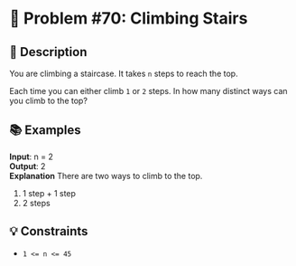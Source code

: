 # 🔢 Problem #70: Climbing Stairs

## 📝 Description

You are climbing a staircase. It takes `n` steps to reach the top.

Each time you can either climb `1` or `2` steps. In how many distinct ways can you climb to the top?

## 📚 Examples

**Input**: n = 2
<br>
**Output**: 2
<br>
**Explanation** There are two ways to climb to the top.
1. 1 step + 1 step
2. 2 steps

## 💡 Constraints

- `1 <= n <= 45`
